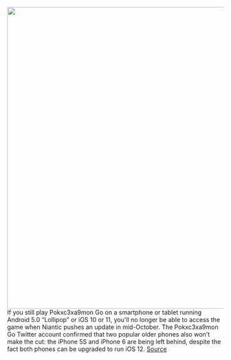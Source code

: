 <img src='https://cdn.vox-cdn.com/thumbor/d0R481mOfr_E1M9gsSh3fRIVGq8=/0x0:2040x1360/1200x800/filters:focal(857x517:1183x843)/cdn.vox-cdn.com/uploads/chorus_image/image/67323087/jbareham_160711_1134_0115_02.0.0.jpg' width='700px' /><br/>
If you still play Pokxc3xa9mon Go on a smartphone or tablet running Android 5.0 “Lollipop” or iOS 10 or 11, you'll no longer be able to access the game when Niantic pushes an update in mid-October. The Pokxc3xa9mon Go Twitter account confirmed that two popular older phones also won't make the cut: the iPhone 5S and iPhone 6 are being left behind, despite the fact both phones can be upgraded to run iOS 12.
<a href='https://www.theverge.com/2020/8/31/21409266/pokemon-go-october-update-phones-running-android-5-ios-11-iphone-5s-6-disabled'> Source <a/>